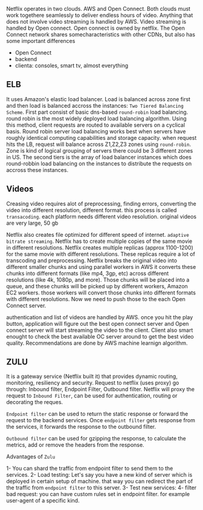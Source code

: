 Netflix operates in two clouds. AWS and Open Connect. Both clouds must work togethere seamlessly to deliver endless hours of video. Anything that does not involve video streaming is handled by AWS. Video streaming is handled by Open connect. Open connect is owned by netflix. The Open Connect network shares somecharacteristics with other CDNs, but also has some important differences

- Open Connect
- backend
- clienta: consoles, smart tv, almost everything

## ELB

It uses Amazon's elastic load balancer. Load is balanced across zone first and then load is balanced accross the instances: `Two Tiered Balancing Scheme`. First part consist of basic dns-based `round-robin` load balancing. round robin is the most widely deployed load balancing algorithm. Using this method, client requests are routed to available servers on a cyclical basis. Round robin server load balancing works best when servers have roughly identical computing capabilities and storage capacity. when request hits the LB, request will balance across Z1,Z2,Z3 zones using `round-robin`. Zone is kind of logical grouping of servers there could be 3 different zones in US. The second tiers is the array of load balancer instances which does round-robbin load balancing on the instances to distribute the requests on accross these instances.

## Videos

Creasing video requires alot of preprocessing, finding errors, converting the video into different resolution, different format. this process is called `transacoding`. each platform needs different video resolution. original videos are very large, 50 gb

Netflix also creates file optimized for different speed of internet. `adaptive bitrate streaming`. Netflix has to create multiple copies of the same movie in different resolutions. Netflix creates multiple replicas (approx 1100-1200) for the same movie with different resolutions. These replicas require a lot of transcoding and preprocessing. Netflix breaks the original video into different smaller chunks and using parallel workers in AWS it converts these chunks into different formats (like mp4, 3gp, etc) across different resolutions (like 4k, 1080p, and more). Those chunks will be placed into a queue, and these chunks will be picked up by different workers, Amazon EC2 workers. those workers will convert those chunks into different formats with different resolutions. Now we need to push those to the each Open Connect server.

authentication and list of videos are handled by AWS. once you hit the play button, application will figure out the best open connect server and Open connect server will start streaming the video to the client. Client also smart enought to check the best available OC server around to get the best video quality. Recommendations are done by AWS machine learnign algorithm.

## ZULU

It is a gateway service (Netflix built it) that provides dynamic routing, monitoring, resiliency and security. Request to netflix (uses proxy) go through: Inbound filter, Endpoint Filter, Outbound
filter. Netflix will proxy the request to `Inbound Filter`, can be used for authentication, routing or decorating the reques.

`Endpoint filter` can be used to return the static response or forward the request to the backend services. Once `endpoint filter` gets response from the services, it forwards the response to the outbound filter.

`Outbound filter` can be used for gzipping the response, to calculate the metrics, add or remove the headers from the response.

Advantages of `Zulu`

1- You can shard the traffic from endpoint filter to send them to the services.
2- Load testing: Let's say you have a new kind of server which is deployed in certain setup of machine. that way you can redirect the part of the traffic from `endpoint filter` to this server.
3- Test new services:
4- filter bad request: you can have custom rules set in endpoint filter. for example user-agent of a specific kind.
